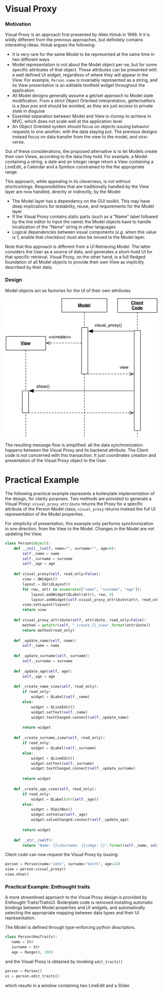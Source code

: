 <!--- Done -->
# Visual Proxy

### Motivation

Visual Proxy is an approach first presented by Allen Holub in 1999. It
it is wildly different from the previous approaches, but definitely contains
interesting ideas. Holub argues the following:

- It is very rare for the same Model to be represented at the same 
  time in two different ways
- Model representation is not about the Model object per-se, but
  for some specific attributes of that object. These attributes 
  can be presented with a well defined UI widget, regardless of 
  where they will appear in the View. For example, 
  ``Person.name`` is invariably represented as a string, 
  and its View presentation is an editable textfield widget throughout
  the application
- All Model designs generally assume a get/set approach to
  Model state modification. From a strict Object Oriented interpretation,
  getter/setters is a *faux pas* and should be avoided, as they are
  just access to private state in disguise
- Essential separation between Model and View is clumsy to
  achieve in MVC, which does not scale well at the application level
- An Object Oriented system should focus on objects issuing behavior
  requests to one another, with the data staying put. The previous designs
  instead focus on data transfer from the view to the model, and *vice-versa*.

Out of these considerations, the proposed alternative is to let Models 
create their own Views, according to the data they hold. For example, 
a Model containing a string, a date and an integer range return 
a View containing a LineEdit, a Calendar and a Spinbox constrained
to the the appropriate range.

This approach, while appealing in its cleverness, is not without 
shortcomings. Responsibilities that are traditionally handled by 
the View layer are now handled, directly or indirectly, by the Model:

- The Model layer has a dependency on the GUI toolkit.
  This may have deep implications for testability, reuse, and 
  requirements for the Model layer
- If the Visual Proxy contains static parts (such as a "Name" label
  followed by the line editor to input the name) the Model objects 
  have to handle localization of the "Name" string in other languages
- Logical dependencies between visual components (*e.g.* when this 
  value is 1, enable that checkbox) must also be moved to the 
  Model layer.

Note that this approach is different from a UI Retrieving Model. 
The latter considers the User as a source of data, and generates
a short-lived UI for that specific retrieval. Visual Proxy, on the 
other hand, is a full fledged foundation of all Model objects 
to provide their own View as implicitly described by their data.

### Design

Model objects act as factories for the UI of their own attributes

<p align="center">
    <img src="images/visual_proxy/visual_proxy.png" />
</p>

The resulting message flow is simplified: all the data synchronization happens 
between the Visual Proxy and its backend attribute. The Client code
is not concerned with this transaction. It just coordinates
creation and presentation of the Visual Proxy object to the User.

# Practical Example 

The following practical example represents a boilerplate 
implementation of the design, for clarity purposes. 
Two methods are provided to generate a Visual Proxy: 
`visual_proxy_attribute` returns the Proxy for a specific 
attribute of the Person Model class; `visual_proxy` returns 
instead the full UI representation of the Model properties.

For simplicity of presentation, this example only performs 
synchronization in one direction, from the View to the Model.
Changes in the Model are not updating the View.

```python
class Person(object):
    def __init__(self, name="", surname="", age=0):
        self._name = name
        self._surname = surname
        self._age = age

    def visual_proxy(self, read_only=False):
        view = QWidget()
        layout = QGridLayout()
        for row, attr in enumerate(["name", "surname", "age"]):
            layout.addWidget(QLabel(attr), row, 0)
            layout.addWidget(self.visual_proxy_attribute(attr, read_only), row, 1)
        view.setLayout(layout)
        return view
        
    def visual_proxy_attribute(self, attribute, read_only=False):
        method = getattr(self, "_create_{}_view".format(attribute))
        return method(read_only)

    def _update_name(self, name):
        self._name = name

    def _update_surname(self, surname):
        self._surname = surname

    def _update_age(self, age):
        self._age = age

    def _create_name_view(self, read_only):
        if read_only:
            widget = QLabel(self._name)
        else:
            widget = QLineEdit()
            widget.setText(self._name)
            widget.textChanged.connect(self._update_name)

        return widget

    def _create_surname_view(self, read_only):
        if read_only:
            widget = QLabel(self._surname)
        else:
            widget = QLineEdit()
            widget.setText(self._surname)
            widget.textChanged.connect(self._update_surname)

        return widget

    def _create_age_view(self, read_only):
        if read_only:
            widget = QLabel(str(self._age))
        else:
            widget = QSpinBox()
            widget.setValue(self._age)
            widget.valueChanged.connect(self._update_age)

        return widget

    def __str__(self):
        return "Name: {}\nSurname: {}\nAge: {}".format(self._name, self._surname, self._age)
```

Client code can now request the Visual Proxy by issuing:

```python
person = Person(name="John", surname="Smith", age=18)
view = person.visual_proxy()
view.show()
```

### Practical Example: Enthought traits

A more streamlined approach to the Visual Proxy design is provided 
by Enthought Traits/TraitsUI. Boilerplate code is removed
installing automatic bindings between Model properties and UI widgets, 
and automatically selecting the appropriate mapping between data types 
and their UI representation.

The Model is defined through type-enforcing python descriptors. 
```python
class Person(HasTraits):
   name = Str
   surname = Str
   age = Range(0, 100)
```

and the Visual Proxy is obtained by invoking `edit_traits()`

```python
person = Person()
ui = person.edit_traits()
```

which results in a window containing two LineEdit and a Slider.
